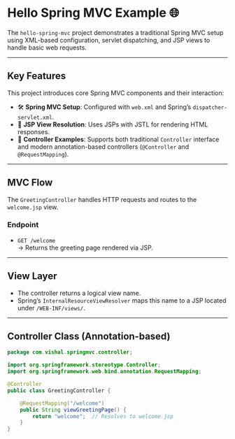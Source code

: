 # Hello Spring MVC Example 🌐

The `hello-spring-mvc` project demonstrates a traditional Spring MVC setup using XML-based configuration, servlet dispatching, and JSP views to handle basic web requests.

---

## Key Features 

This project introduces core Spring MVC components and their interaction:

- 🛠 **Spring MVC Setup**: Configured with `web.xml` and Spring’s `dispatcher-servlet.xml`.
- 📄 **JSP View Resolution**: Uses JSPs with JSTL for rendering HTML responses.
- 🎯 **Controller Examples**: Supports both traditional `Controller` interface and modern annotation-based controllers (`@Controller` and `@RequestMapping`).

---

## MVC Flow

The `GreetingController` handles HTTP requests and routes to the `welcome.jsp` view.

### Endpoint

- `GET /welcome`  
  → Returns the greeting page rendered via JSP.

---

## View Layer

- The controller returns a logical view name.
- Spring’s `InternalResourceViewResolver` maps this name to a JSP located under `/WEB-INF/views/`.

---

## Controller Class (Annotation-based)

```java
package com.vishal.springmvc.controller;

import org.springframework.stereotype.Controller;
import org.springframework.web.bind.annotation.RequestMapping;

@Controller
public class GreetingController {

    @RequestMapping("/welcome")
    public String viewGreetingPage() {
        return "welcome";  // Resolves to welcome.jsp
    }
}
